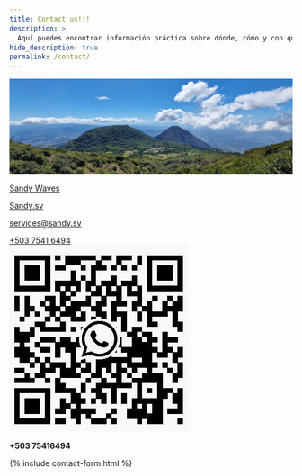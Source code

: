 ```yaml
---
title: Contact us!!!
description: >
  Aquí puedes encontrar información práctica sobre dónde, cómo y con quién surfear
hide_description: true
permalink: /contact/      
---
```

![Volcano](/assets/img/contact/volcano-pic.jpg)

<span class="icon-instagram" title="instagram"></span>
<a class=" " href="https://www.instagram.com/sandywaves.sv/" property="sameAs">Sandy Waves</a>

<span class="icon-facebook" title="facebook"></span>
<a class=" " href="https://www.facebook.com/sandywavessv" property="sameAs">Sandy.sv</a>

<span class="icon-mail" title="mail"></span>
<a class=" " href="https://mail.google.com/" property="sameAs">services@sandy.sv</a>

<span class="icon-whatsapp" title="whatsapp"></span>
<a class=" " href="https://web.whatsapp.com/" property="sameAs">+503 7541 6494</a><br>![Volcano](/assets/img/social/whatsapp_QR.jpg)

<span class="icon-telephone" title="Tel"></span>
<strong>+503 75416494</strong>

{% include contact-form.html %}

